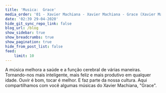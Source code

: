 ```yaml
---
title: 'Musica:  Grace'
media_order: '01 - Xavier Machiana - Xavier Machiana - Grace (Xavier Machiana).mp3'
date: '02:39 29-04-2020'
hide_git_sync_repo_link: false
blog_url: /blog
show_sidebar: true
show_breadcrumbs: true
show_pagination: true
hide_from_post_list: false
feed:
    limit: 10
---
```


A música melhora a saúde e a função cerebral de várias maneiras. Tornando-nos mais inteligente, mais feliz e mais produtivo em qualquer idade. Ouvir é bom, tocar é melhor. E faz parte da nossa cultura.  Aqui compartilhamos com você algumas músicas do Xavier Machiana, "Grace". 
